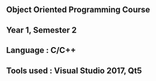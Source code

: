 ##	 Object Oriented Programming Course
## 	Year 1, Semester 2
##  Language : C/C++
## 	Tools used : Visual Studio 2017, Qt5

